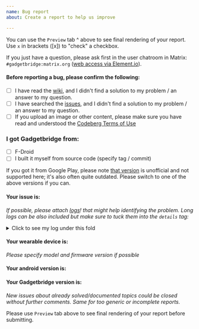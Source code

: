 ```yaml
---
name: Bug report
about: Create a report to help us improve

---
```

You can use the `Preview` tab ^ above to see final rendering of your report. Use `x` in brackets ([x]) to "check" a checkbox.

If you just have a question, please ask first in the user chatroom in Matrix: `#gadgetbridge:matrix.org` ([web access via Element.io](https://app.element.io/#/room/#gadgetbridge:matrix.org)).

#### Before reporting a bug, please confirm the following:
- [ ] I have read the [wiki](https://codeberg.org/Freeyourgadget/Gadgetbridge/wiki), and I didn't find a solution to my problem / an answer to my question.
- [ ] I have searched the [issues](https://codeberg.org/Freeyourgadget/Gadgetbridge/issues), and I didn't find a solution to my problem / an answer to my question.
- [ ] If you upload an image or other content, please make sure you have read and understood the [Codeberg Terms of Use](https://codeberg.org/codeberg/org/src/branch/master/TermsOfUse.md)

### I got Gadgetbridge from:
* [ ] F-Droid
* [ ] I built it myself from source code (specify tag / commit)

If you got it from Google Play, please note [that version](https://github.com/TaaviE/Gadgetbridge) is unofficial and not supported here; it's also often quite outdated. Please switch to one of the above versions if you can.

#### Your issue is:
*If possible, please attach [logs](https://codeberg.org/Freeyourgadget/Gadgetbridge/wiki/Log-Files)! that might help identifying the problem.*
*Long logs can be also included but make sure to tuck them into the `details` tag:*

<details>
  <summary>Click to see my log under this fold</summary>

```
Here go lines of your log.
```
</details>


#### Your wearable device is:

*Please specify model and firmware version if possible*

#### Your android version is:

#### Your Gadgetbridge version is:



*New issues about already solved/documented topics could be closed without further comments. Same for too generic or incomplete reports.*

Please use `Preview` tab above to see final rendering of your report before submitting.
